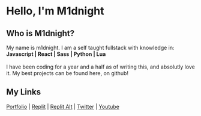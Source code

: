 
# Hello, I'm M1dnight

## Who is M1dnight?
My name is m1dnight. I am a self taught fullstack with knowledge in:<br>
**Javascript | React | Sass | Python | Lua**
<br><br>
I have been coding for a year and a half as of writing this, and absolutly love it. My best projects can be found here, on github!

## My Links
[Portfolio](https://m1dnight-ofcl.github.io) |
[Replit](https://replit.com/@m1dnightdev) |
[Replit Alt](https://replit.com/@m2dnight) |
[Twitter](https://twitter.com/@m1dnightdev) |
[Youtube](https://youtube.com/@m1dnightdev)
